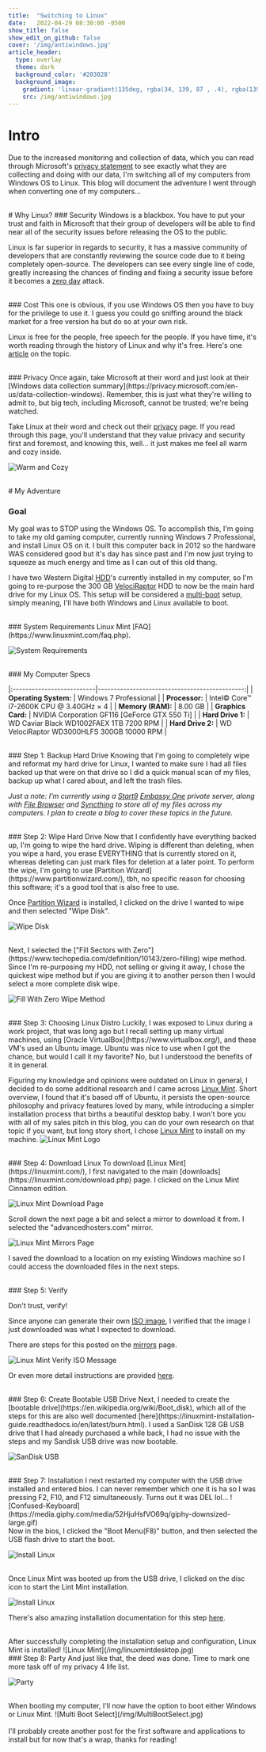 ```yaml
---
title:  "Switching to Linux"
date:   2022-04-29 08:30:00 -0500
show_title: false
show_edit_on_github: false
cover: '/img/antiwindows.jpg'
article_header:
  type: overlay
  theme: dark
  background_color: '#203028'
  background_image:
    gradient: 'linear-gradient(135deg, rgba(34, 139, 87 , .4), rgba(139, 34, 139, .4))'
    src: /img/antiwindows.jpg
---
```

# Intro
Due to the increased monitoring and collection of data, which you can read through Microsoft's [privacy statement](https://privacy.microsoft.com/en-us/privacystatement) to see exactly what they are collecting and doing with our data, I'm switching all of my computers from Windows OS to Linux. This blog will document the adventure I went through when converting one of my computers...

<br/>
# Why Linux?
### Security
Windows is a blackbox. You have to put your trust and faith in Microsoft that their group of developers will be able to find near all of the security issues before releasing the OS to the public.

Linux is far superior in regards to security, it has a massive community of developers that are constantly reviewing the source code due to it being completely open-source. The developers can see every single line of code, greatly increasing the chances of finding and fixing a security issue before it becomes a [zero day](https://en.wikipedia.org/wiki/Zero-day_(computing)) attack.

<br/>
### Cost
This one is obvious, if you use Windows OS then you have to buy for the privilege to use it. I guess you could go sniffing around the black market for a free version ha but do so at your own risk.

Linux is free for the people, free speech for the people. If you have time, it's worth reading through the history of Linux and why it's free. Here's one [article](https://www.informit.com/articles/article.aspx?p=2118681&seqNum=2) on the topic.

<br/>
### Privacy
Once again, take Microsoft at their word and just look at their [Windows data collection summary](https://privacy.microsoft.com/en-us/data-collection-windows). Remember, this is just what they're willing to admit to, but big tech, including Microsoft, cannot be trusted; we're being watched.

Take Linux at their word and check out their [privacy](https://linuxmint.com/privacy.php) page. If you read through this page, you'll understand that they value privacy and security first and foremost, and knowing this, well... it just makes me feel all warm and cozy inside.

![Warm and Cozy](https://media.giphy.com/media/YnNKrPub6aYbc8u53S/giphy.gif)

<br/>
# My Adventure

### Goal
My goal was to STOP using the Windows OS. To accomplish this, I'm going to take my old gaming computer, currently running Windows 7 Professional, and install Linux OS on it. I built this computer back in 2012 so the hardware WAS considered good but it's day has since past and I'm now just trying to squeeze as much energy and time as I can out of this old thang.

I have two Western Digital [HDD](https://en.wikipedia.org/wiki/Hard_disk_drive)'s currently installed in my computer, so I'm going to re-purpose the 300 GB [VelociRaptor](https://en.wikipedia.org/wiki/Western_Digital_Raptor) HDD to now be the main hard drive for my Linux OS. This setup will be considered a [multi-boot](https://en.wikipedia.org/wiki/Multi-booting) setup, simply meaning, I'll have both Windows and Linux available to boot.

<br/>
### System Requirements
Linux Mint [FAQ](https://www.linuxmint.com/faq.php).

![System Requirements](/img/LinuxMintSystemRequirements.jpg)

<br/>
### My Computer Specs

|:--------------------------|----------------------------------------------:|
| **Operating System:**    | Windows 7 Professional                        |
| **Processor:**           | Intel© Core™ i7-2600K CPU @ 3.40GHz × 4       |
| **Memory (RAM):**        | 8.00 GB                                       |
| **Graphics Card:**       | NVIDIA Corporation GF116 [GeForce GTX 550 Ti] |
| **Hard Drive 1:**        | WD Caviar Black WD1002FAEX 1TB 7200 RPM       |
| **Hard Drive 2:**        | WD VelociRaptor WD3000HLFS 300GB 10000 RPM    |

<br/>
### Step 1: Backup Hard Drive
Knowing that I'm going to completely wipe and reformat my hard drive for Linux, I wanted to make sure I had all files backed up that were on that drive so I did a quick manual scan of my files, backup up what I cared about, and left the trash files.

*Just a note: I'm currently using a [Start9](https://start9.com) [Embassy One](https://store.start9.com/collections/embassy/products/embassy) private server, along with [File Browser](https://filebrowser.org/) and [Syncthing](https://syncthing.net/) to store all of my files across my computers. I plan to create a blog to cover these topics in the future.*

<br/>
### Step 2: Wipe Hard Drive
Now that I confidently have everything backed up, I'm going to wipe the hard drive. Wiping is different than deleting, when you wipe a hard, you erase EVERYTHING that is currently stored on it, whereas deleting can just mark files for deletion at a later point. To perform the wipe, I'm going to use [Partition Wizard](https://www.partitionwizard.com/), tbh, no specific reason for choosing this software; it's a good tool that is also free to use.

Once [Partition Wizard](https://www.partitionwizard.com/) is installed, I clicked on the drive I wanted to wipe and then selected "Wipe Disk".

![Wipe Disk](/img/WipeDisk.jpg)

<br/>
Next, I selected the ["Fill Sectors with Zero"](https://www.techopedia.com/definition/10143/zero-filling) wipe method. Since I'm re-purposing my HDD, not selling or giving it away, I chose the quickest wipe method but if you are giving it to another person then I would select a more complete disk wipe.

![Fill With Zero Wipe Method](/img/FillWithZeroWipeMethod.jpg)

<br/>
### Step 3: Choosing Linux Distro
Luckily, I was exposed to Linux during a work project, that was long ago but I recall setting up many virtual machines, using [Oracle VirtualBox](https://www.virtualbox.org/), and these VM's used an Ubuntu image. Ubuntu was nice to use when I got the chance, but would I call it my favorite? No, but I understood the benefits of it in general.

Figuring my knowledge and opinions were outdated on Linux in general, I decided to do some additional research and I came across [Linux Mint](https://linuxmint.com/). Short overview, I found that it's based off of Ubuntu, it persists the open-source philosophy and privacy features loved by many, while introducing a simpler installation process that births a beautiful desktop baby. I won't bore you with all of my sales pitch in this blog, you can do your own research on that topic if you want, but long story short, I chose [Linux Mint](https://linuxmint.com/) to install on my machine.
![Linux Mint Logo](/img/LinuxMintLogo.jpg)

<br/>
### Step 4: Download Linux
To download [Linux Mint](https://linuxmint.com/), I first navigated to the main [downloads](https://linuxmint.com/download.php) page. I clicked on the Linux Mint Cinnamon edition.

![Linux Mint Download Page](/img/linuxmintdownloadspage.jpg)

Scroll down the next page a bit and select a mirror to download it from. I selected the "advancedhosters.com" mirror.

![Linux Mint Mirrors Page](/img/linuxmintmirrors.jpg)

I saved the download to a location on my existing Windows machine so I could access the downloaded files in the next steps.

<br/>
### Step 5: Verify

Don't trust, verify!

Since anyone can generate their own [ISO image](https://en.wikipedia.org/wiki/Optical_disc_image), I verified that the image I just downloaded was what I expected to download.

There are steps for this posted on the [mirrors](https://linuxmint.com/edition.php?id=292) page.

![Linux Mint Verify ISO Message](/img/verifyfilesmessage.jpg)

Or even more detail instructions are provided [here](https://linuxmint-installation-guide.readthedocs.io/en/latest/verify.html).

<br/>
### Step 6: Create Bootable USB Drive
Next, I needed to create the [bootable drive](https://en.wikipedia.org/wiki/Boot_disk), which all of the steps for this are also well documented [here](https://linuxmint-installation-guide.readthedocs.io/en/latest/burn.html). I used a SanDisk 128 GB USB drive that I had already purchased a while back, I had no issue with the steps and my Sandisk USB drive was now bootable.

![SanDisk USB](/img/Sandiskusb.jpg)

<br/>
### Step 7: Installation
I next restarted my computer with the USB drive installed and entered bios. I can never remember which one it is ha so I was pressing F2, F10, and F12 simultaneously. Turns out it was DEL lol...
![Confused-Keyboard](https://media.giphy.com/media/52HjuHsfVO69q/giphy-downsized-large.gif)

<br/>
Now in the bios, I clicked the "Boot Menu(F8)" button, and then selected the USB flash drive to start the boot.

![Install Linux](/img/asus-uefi-bios-utility-ez-mode.jpg)

<br/>
Once Linux Mint was booted up from the USB drive, I clicked on the disc icon to start the Lint Mint installation.

![Install Linux](/img/InstallLinuxMintIcon.jpg)

There's also amazing installation documentation for this step [here](https://linuxmint-installation-guide.readthedocs.io/en/latest/install.html).

<br/>
After successfully completing the installation setup and configuration, Linux Mint is installed!
![Linux Mint](/img/linuxmintdesktop.jpg)

<br/>
### Step 8: Party
And just like that, the deed was done. Time to mark one more task off of my privacy 4 life list.

![Party](https://media.giphy.com/media/S4AnOkBwfcb4GyDzK7/giphy.gif)

<br/>
When booting my computer, I'll now have the option to boot either Windows or Linux Mint.
![Multi Boot Select](/img/MultiBootSelect.jpg)

<br/>
<br/>
I'll probably create another post for the first software and applications to install but for now that's a wrap, thanks for reading!
